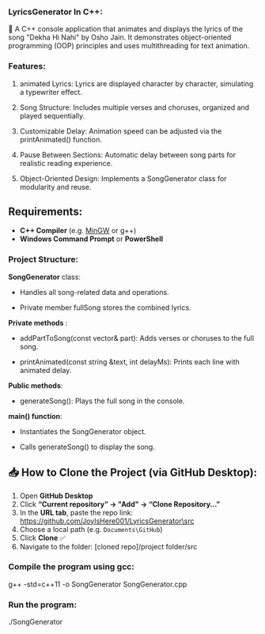 ### LyricsGenerator In C++:

🎵 A C++ console application that animates and displays the lyrics of the song "Dekha Hi Nahi" by Osho Jain. It demonstrates object-oriented programming (OOP) principles and uses multithreading for text animation.

### Features:

1. animated Lyrics: Lyrics are displayed character by character, simulating a typewriter effect.

2. Song Structure: Includes multiple verses and choruses, organized and played sequentially.

3. Customizable Delay: Animation speed can be adjusted via the printAnimated() function.

4. Pause Between Sections: Automatic delay between song parts for realistic reading experience.

5. Object-Oriented Design: Implements a SongGenerator class for modularity and reuse.


## Requirements: 

- **C++ Compiler** (e.g. [MinGW](https://sourceforge.net/projects/mingw/) or g++)  
- **Windows Command Prompt** or **PowerShell**  

### Project Structure:

**SongGenerator**  class:

- Handles all song-related data and operations.

- Private member fullSong stores the combined lyrics.

**Private methods** :

- addPartToSong(const vector<string>& part): Adds verses or choruses to the full song.

- printAnimated(const string &text, int delayMs): Prints each line with animated delay.

**Public methods**:

-  generateSong(): Plays the full song in the console.

**main() function**:

- Instantiates the SongGenerator object.

- Calls generateSong() to display the song.

## 📥 How to Clone the Project (via GitHub Desktop):

1. Open **GitHub Desktop**  
2. Click **“Current repository” → "Add" → “Clone Repository…”**  
3. In the **URL tab**, paste the repo link:
https://github.com/JoyIsHere001/LyricsGenerator\src 
4. Choose a local path (e.g. `Documents\GitHub`)  
5. Click **Clone** ✅  
6. Navigate to the folder:
[cloned repo]/project folder/src


### Compile the program using gcc:

g++ -std=c++11 -o SongGenerator SongGenerator.cpp

### Run the program:

./SongGenerator

